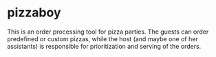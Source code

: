 # pizzaboy

This is an order processing tool for pizza parties.
The guests can order predefined or custom pizzas, while the host (and maybe one of her assistants) is responsible for prioritization and serving of the orders.
